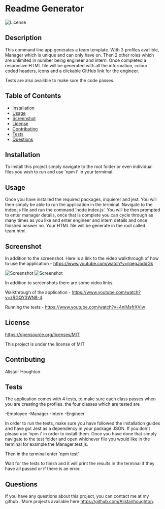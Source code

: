 # Readme Generator

![License](https://img.shields.io/badge/License-MIT-blue.svg)

## Description

This command line app generates a team template. With 3 profiles availible, Manager which is unique and can only have on. Then 2 other roles which are unlimited in number being engineer
and intern. Once completed a responsive HTML file will be generated with all the information, colour coded headers, icons and a clickable GitHub link for the engineer. 

Tests are also availible to make sure the code passes. 

## Table of Contents

- [Installation](#installation)
- [Usage](#usage)
- [Screenshot](https://i.gyazo.com/38dbd2728b672d75b0440880f8d41d8b.png)
- [License](#license)
- [Contributing](#contributing)
- [Tests](#tests)
- [Questions](#questions)

## Installation

To install this project simply navigate to the root folder or even individual files you wish to run and use 'npm i' in your termimal. 

## Usage

Once you have installed the required packages, inquierer and jest. You will then simply be able to run the application in the terminal. Navigate to the index.js file and run 
the command 'node index.js'. You will be then prompted to enter manager details, once that is complete you can cycle through as many times as you like and enter engineer and intern 
details and once finished answer no. Your HTML file will be generate in the root called team.html. 

## Screenshot

In addition to the screenshot. Here is a link to the video walkthrough of how to use the application - https://www.youtube.com/watch?v=jlqegJoddGk

![Screenshot](https://i.gyazo.com/eef50bd7493b0f60b7c1ecb9d0709c74.png)
![Screenshot](https://i.gyazo.com/84c67e54f4f4c4d51bb3822ec4edcf9d.png)

In addition to screenshots there are some video links. 

Walkthrough of the application - https://www.youtube.com/watch?v=zRGQY3WN8-4

Running the tests - https://www.youtube.com/watch?v=4niMsfrXVlw

## License

https://opensource.org/licenses/MIT

This project is under the license of MIT

## Contributing

Alistair Houghton

## Tests

The application comes with 4 tests, to make sure each class passes when you are creating the profiles. the four classes which are tested are

-Employee
-Manager
-Intern
-Engineer

In order to run the tests, make sure you have followed the installation guides and have got Jest as a dependency in your package.JSON. If you don't please use 'npm i' in order to install them.
Once you have done that simply navigate to the test folder and open whichever file you would like in the terminal for example the Manager.test.js. 

Then in the terminal enter 'npm test' 

Wait for the tests to finish and it will print the results in the terminal if they have all passed or if there is an error. 

## Questions

If you have any questions about this project, you can contact me at my github . More projects available here https://github.com/Alistairhoughton.
